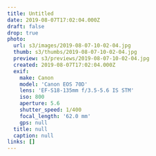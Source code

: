 ```yaml
---
title: Untitled
date: 2019-08-07T17:02:04.000Z
draft: false
drop: true
photo:
  url: s3/images/2019-08-07-10-02-04.jpg
  thumb: s3/thumbs/2019-08-07-10-02-04.jpg
  preview: s3/previews/2019-08-07-10-02-04.jpg
  created: 2019-08-07T17:02:04.000Z
  exif:
    make: Canon
    model: 'Canon EOS 70D'
    lens: 'EF-S18-135mm f/3.5-5.6 IS STM'
    iso: 800
    aperture: 5.6
    shutter_speed: 1/400
    focal_length: '62.0 mm'
    gps: null
  title: null
  caption: null
links: []
---
```

